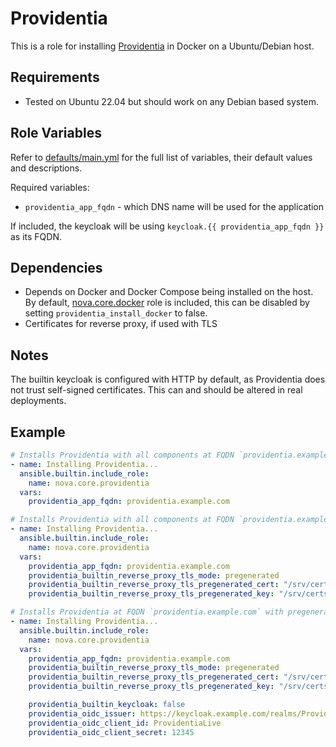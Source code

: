 # Providentia

This is a role for installing [Providentia](https://github.com/ClarifiedSecurity/Providentia) in Docker on a Ubuntu/Debian host.

## Requirements

- Tested on Ubuntu 22.04 but should work on any Debian based system.

## Role Variables

Refer to [defaults/main.yml](https://github.com/novateams/nova.core/blob/main/nova/core/roles/providentia/defaults/main.yml) for the full list of variables, their default values and descriptions.

Required variables:

- `providentia_app_fqdn` - which DNS name will be used for the application

If included, the keycloak will be using `keycloak.{{ providentia_app_fqdn }}` as its FQDN.

## Dependencies

- Depends on Docker and Docker Compose being installed on the host. By default, [nova.core.docker](https://github.com/novateams/nova.core/tree/main/nova/core/roles/docker) role is included, this can be disabled by setting `providentia_install_docker` to false.
- Certificates for reverse proxy, if used with TLS

## Notes

The builtin keycloak is configured with HTTP by default, as Providentia does not trust self-signed certificates. This can and should be altered in real deployments.

## Example

```yaml
# Installs Providentia with all components at FQDN `providentia.example.com`
- name: Installing Providentia...
  ansible.builtin.include_role:
    name: nova.core.providentia
  vars:
    providentia_app_fqdn: providentia.example.com

# Installs Providentia with all components at FQDN `providentia.example.com` with pregenerated TLS
- name: Installing Providentia...
  ansible.builtin.include_role:
    name: nova.core.providentia
  vars:
    providentia_app_fqdn: providentia.example.com
    providentia_builtin_reverse_proxy_tls_mode: pregenerated
    providentia_builtin_reverse_proxy_tls_pregenerated_cert: "/srv/certs/providentia.example.com_fullchain.crt"
    providentia_builtin_reverse_proxy_tls_pregenerated_key: "/srv/certs/providentia.example.com_key.crt"

# Installs Providentia at FQDN `providentia.example.com` with pregenerated TLS and external OpenID Connect provider
- name: Installing Providentia...
  ansible.builtin.include_role:
    name: nova.core.providentia
  vars:
    providentia_app_fqdn: providentia.example.com
    providentia_builtin_reverse_proxy_tls_mode: pregenerated
    providentia_builtin_reverse_proxy_tls_pregenerated_cert: "/srv/certs/providentia.example.com_fullchain.crt"
    providentia_builtin_reverse_proxy_tls_pregenerated_key: "/srv/certs/providentia.example.com_key.crt"

    providentia_builtin_keycloak: false
    providentia_oidc_issuer: https://keycloak.example.com/realms/Providentia
    providentia_oidc_client_id: ProvidentiaLive
    providentia_oidc_client_secret: 12345
```
